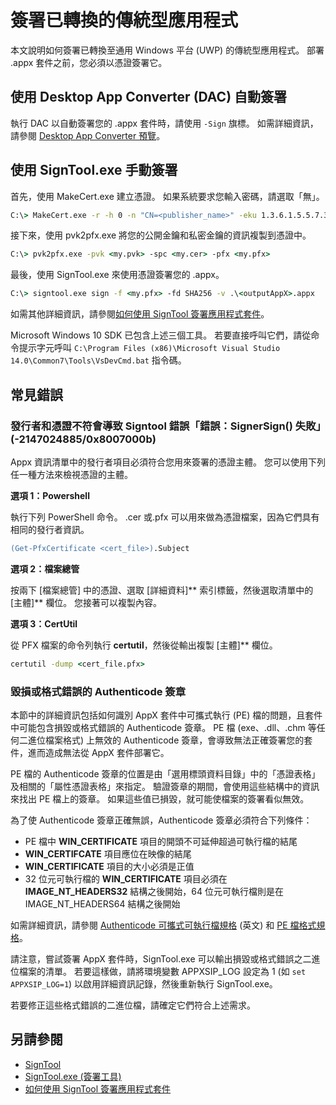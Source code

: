 # 簽署已轉換的傳統型應用程式

本文說明如何簽署已轉換至通用 Windows 平台 (UWP) 的傳統型應用程式。 部署 .appx 套件之前，您必須以憑證簽署它。

## 使用 Desktop App Converter (DAC) 自動簽署

執行 DAC 以自動簽署您的 .appx 套件時，請使用 ```-Sign``` 旗標。 如需詳細資訊，請參閱 [Desktop App Converter 預覽](desktop-to-uwp-run-desktop-app-converter.md)。

## 使用 SignTool.exe 手動簽署

首先，使用 MakeCert.exe 建立憑證。 如果系統要求您輸入密碼，請選取「無」。 

```cmd
C:\> MakeCert.exe -r -h 0 -n "CN=<publisher_name>" -eku 1.3.6.1.5.5.7.3.3 -pe -sv <my.pvk> <my.cer>
```

接下來，使用 pvk2pfx.exe 將您的公開金鑰和私密金鑰的資訊複製到憑證中。 

```cmd
C:\> pvk2pfx.exe -pvk <my.pvk> -spc <my.cer> -pfx <my.pfx>
```
最後，使用 SignTool.exe 來使用憑證簽署您的 .appx。

```cmd
C:\> signtool.exe sign -f <my.pfx> -fd SHA256 -v .\<outputAppX>.appx
``` 

如需其他詳細資訊，請參閱[如何使用 SignTool 簽署應用程式套件](https://msdn.microsoft.com/library/windows/desktop/jj835835.aspx)。 

Microsoft Windows 10 SDK 已包含上述三個工具。 若要直接呼叫它們，請從命令提示字元呼叫 ```C:\Program Files (x86)\Microsoft Visual Studio 14.0\Common7\Tools\VsDevCmd.bat``` 指令碼。

## 常見錯誤

### 發行者和憑證不符會導致 Signtool 錯誤「錯誤：SignerSign() 失敗」(-2147024885/0x8007000b)

Appx 資訊清單中的發行者項目必須符合您用來簽署的憑證主體。  您可以使用下列任一種方法來檢視憑證的主體。 

**選項 1：Powershell**

執行下列 PowerShell 命令。 .cer 或.pfx 可以用來做為憑證檔案，因為它們具有相同的發行者資訊。

```ps
(Get-PfxCertificate <cert_file>).Subject
```

**選項 2：檔案總管**

按兩下 [檔案總管] 中的憑證、選取 [詳細資料]** 索引標籤，然後選取清單中的 [主體]** 欄位。 您接著可以複製內容。 

**選項 3：CertUtil**

從 PFX 檔案的命令列執行 **certutil**，然後從輸出複製 [主體]** 欄位。 

```cmd
certutil -dump <cert_file.pfx>
```

### 毀損或格式錯誤的 Authenticode 簽章

本節中的詳細資訊包括如何識別 AppX 套件中可攜式執行 (PE) 檔的問題，且套件中可能包含損毀或格式錯誤的 Authenticode 簽章。 PE 檔 (exe、.dll、.chm 等任何二進位檔案格式) 上無效的 Authenticode 簽章，會導致無法正確簽署您的套件，進而造成無法從 AppX 套件部署它。 

PE 檔的 Authenticode 簽章的位置是由「選用標頭資料目錄」中的「憑證表格」及相關的「屬性憑證表格」來指定。 驗證簽章的期間，會使用這些結構中的資訊來找出 PE 檔上的簽章。 如果這些值已損毀，就可能使檔案的簽署看似無效。 

為了使 Authenticode 簽章正確無誤，Authenticode 簽章必須符合下列條件：

- PE 檔中 **WIN_CERTIFICATE** 項目的開頭不可延伸超過可執行檔的結尾
- **WIN_CERTIFCATE** 項目應位在映像的結尾
- **WIN_CERTIFICATE** 項目的大小必須是正值
- 32 位元可執行檔的 **WIN_CERTIFICATE** 項目必須在 **IMAGE_NT_HEADERS32** 結構之後開始，64 位元可執行檔則是在 IMAGE_NT_HEADERS64 結構之後開始

如需詳細資訊，請參閱 [Authenticode 可攜式可執行檔規格](http://download.microsoft.com/download/9/c/5/9c5b2167-8017-4bae-9fde-d599bac8184a/Authenticode_PE.docx) (英文) 和 [PE 檔格式規格](https://msdn.microsoft.com/windows/hardware/gg463119.aspx)。 

請注意，嘗試簽署 AppX 套件時，SignTool.exe 可以輸出損毀或格式錯誤之二進位檔案的清單。 若要這樣做，請將環境變數 APPXSIP_LOG 設定為 1 (如 ```set APPXSIP_LOG=1```) 以啟用詳細資訊記錄，然後重新執行 SignTool.exe。

若要修正這些格式錯誤的二進位檔，請確定它們符合上述需求。

## 另請參閱

- [SignTool](https://msdn.microsoft.com/library/windows/desktop/aa387764.aspx)
- [SignTool.exe (簽署工具)](https://msdn.microsoft.com/library/8s9b9yaz.aspx)
- [如何使用 SignTool 簽署應用程式套件](https://msdn.microsoft.com/library/windows/desktop/jj835835.aspx)

<!--HONumber=Sep16_HO2-->


